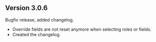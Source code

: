 Version 3.0.6
-------------

Bugfix release, added changelog.

* Override fields are not reset anymore when selecting roles or fields.
* Created the changelog.
